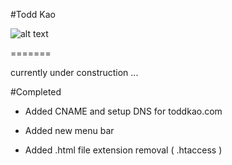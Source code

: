 #Todd Kao

![alt text][logo]

[logo]: https://graph.facebook.com/1078520008/picture?type=large "facebook graph api my profile picture"
=======

currently under construction ...

#Completed

* Added CNAME and setup DNS for toddkao.com

* Added new menu bar 

* Added .html file extension removal ( .htaccess ) 
